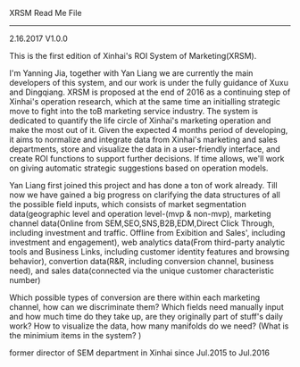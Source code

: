 XRSM Read Me File

------------------------------------------------------------------------------------------------------------------------------------------
2.16.2017   V1.0.0

This is the first edition of Xinhai's ROI System of Marketing(XRSM).

I'm Yanning Jia, together with Yan Liang we are currently the main developers of this system, and our work is under the fully guidance of Xuxu and Dingqiang. XRSM is proposed at the end of 2016 as a continuing step of Xinhai's operation research, which at the same time an initialling strategic move to fight into the toB marketing service industry. The system is dedicated to quantify the life circle of Xinhai's marketing operation and make the most out of it. Given the expected 4 months period of developing, it aims to normalize and integrate data from Xinhai's marketing and sales departments, store and visualize the data in a user-friendly interface, and create ROI functions to support further decisions. If time allows, we'll work on giving automatic strategic suggestions based on operation models.

Yan Liang first joined this project and has done a ton of work already. Till now we have gained a big progress on clarifying the data structures of all the possible field inputs, which consists of market segmentation data(geographic level and operation level-(mvp & non-mvp), marketing channel data(Online from SEM,SEO,SNS,B2B,EDM,Direct Click Through, including investment and traffic. Offline from Exibition and Sales', including investment and engagement), web analytics data(From third-party analytic tools and Business Links, including customer identity features and browsing behavior), convertion data(R&R, including conversion channel, business need), and sales data(connected via the unique customer characteristic number)

Which possible types of conversion are there within each marketing channel, how can we discriminate them?
Which fields need manually input and how much time do they take up, are they originally part of stuff's daily work?
How to visualize the data, how many manifolds do we need? (What is the minimium items in the system? )


former director of SEM department in Xinhai since Jul.2015 to Jul.2016
